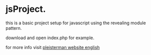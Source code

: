 # jsProject.

this is a basic project setup for javascript using the revealing module pattern.

download and open index.php for example.

for more info visit <a href="http://www.pleisterman.nl/en/"> pleisterman website english</a>